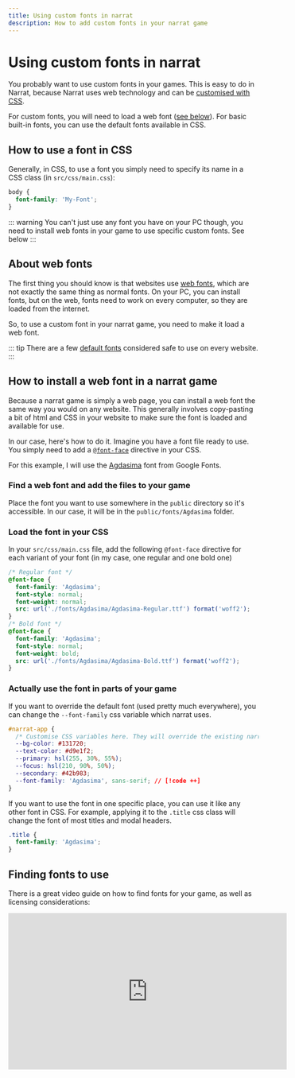 ```yaml
---
title: Using custom fonts in narrat
description: How to add custom fonts in your narrat game
---
```


# Using custom fonts in narrat

You probably want to use custom fonts in your games. This is easy to do in Narrat, because Narrat uses web technology and can be [customised with CSS](./customising-ui.md).

For custom fonts, you will need to load a web font ([see below](#about-web-fonts)). For basic built-in fonts, you can use the default fonts available in CSS.

## How to use a font in CSS

Generally, in CSS, to use a font you simply need to specify its name in a CSS class (in `src/css/main.css`):

```css
body {
  font-family: 'My-Font';
}
```

::: warning
You can't just use any font you have on your PC though, you need to install web fonts in your game to use specific custom fonts. See below
:::

## About web fonts

The first thing you should know is that websites use [web fonts](https://design.tutsplus.com/tutorials/web-fonts-in-60-seconds--cms-29695), which are not exactly the same thing as normal fonts.
On your PC, you can install fonts, but on the web, fonts need to work on every computer, so they are loaded from the internet.

So, to use a custom font in your narrat game, you need to make it load a web font.

::: tip
There are a few [default fonts](https://www.w3schools.com/csSref/css_websafe_fonts.php) considered safe to use on every website.
:::

## How to install a web font in a narrat game

Because a narrat game is simply a web page, you can install a web font the same way you would on any website. This generally involves copy-pasting a bit of html and CSS in your website to make sure the font is loaded and available for use.

In our case, here's how to do it. Imagine you have a font file ready to use. You simply need to add a [`@font-face`](https://www.w3schools.com/css/css3_fonts.asp) directive in your CSS.

For this example, I will use the [Agdasima](https://fonts.google.com/specimen/Agdasima) font from Google Fonts.

### Find a web font and add the files to your game

Place the font you want to use somewhere in the `public` directory so it's accessible. In our case, it will be in the `public/fonts/Agdasima` folder.

### Load the font in your CSS

In your `src/css/main.css` file, add the following `@font-face` directive for each variant of your font (in my case, one regular and one bold one)

```css
/* Regular font */
@font-face {
  font-family: 'Agdasima';
  font-style: normal;
  font-weight: normal;
  src: url('./fonts/Agdasima/Agdasima-Regular.ttf') format('woff2');
}
/* Bold font */
@font-face {
  font-family: 'Agdasima';
  font-style: normal;
  font-weight: bold;
  src: url('./fonts/Agdasima/Agdasima-Bold.ttf') format('woff2');
}
```

### Actually use the font in parts of your game

If you want to override the default font (used pretty much everywhere), you can change the `--font-family` css variable which narrat uses.

```css
#narrat-app {
  /* Customise CSS variables here. They will override the existing narrat ones. You can also add your own variables */
  --bg-color: #131720;
  --text-color: #d9e1f2;
  --primary: hsl(255, 30%, 55%);
  --focus: hsl(210, 90%, 50%);
  --secondary: #42b983;
  --font-family: 'Agdasima', sans-serif; // [!code ++]
}
```

If you want to use the font in one specific place, you can use it like any other font in CSS. For example, applying it to the `.title` css class will change the font of most titles and modal headers.

```css
.title {
  font-family: 'Agdasima';
}
```

## Finding fonts to use

There is a great video guide on how to find fonts for your game, as well as licensing considerations:

<iframe width="560" height="315" src="https://www.youtube.com/embed/xCXvWBDLXmE" title="YouTube video player" frameborder="0" allow="accelerometer; autoplay; clipboard-write; encrypted-media; gyroscope; picture-in-picture; web-share" allowfullscreen></iframe>
